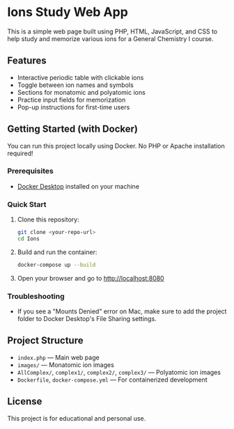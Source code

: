 # Ions Study Web App

This is a simple web page built using PHP, HTML, JavaScript, and CSS to help study and memorize various ions for a General Chemistry I course.

## Features
- Interactive periodic table with clickable ions
- Toggle between ion names and symbols
- Sections for monatomic and polyatomic ions
- Practice input fields for memorization
- Pop-up instructions for first-time users

## Getting Started (with Docker)

You can run this project locally using Docker. No PHP or Apache installation required!

### Prerequisites
- [Docker Desktop](https://www.docker.com/products/docker-desktop/) installed on your machine

### Quick Start
1. Clone this repository:
   ```sh
   git clone <your-repo-url>
   cd Ions
   ```
2. Build and run the container:
   ```sh
   docker-compose up --build
   ```
3. Open your browser and go to [http://localhost:8080](http://localhost:8080)

### Troubleshooting
- If you see a "Mounts Denied" error on Mac, make sure to add the project folder to Docker Desktop's File Sharing settings.

## Project Structure
- `index.php` — Main web page
- `images/` — Monatomic ion images
- `AllComplex/`, `complex1/`, `complex2/`, `complex3/` — Polyatomic ion images
- `Dockerfile`, `docker-compose.yml` — For containerized development

## License
This project is for educational and personal use.
